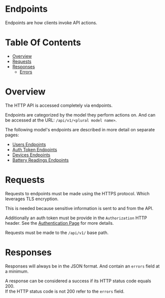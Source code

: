# Endpoints
Endpoints are how clients invoke API actions.

# Table Of Contents
- [Overview](#overview)
- [Requests](#requests)
- [Responses](#responses)
	- [Errors](#errors)

# Overview
The HTTP API is accessed completely via endpoints.  

Endpoints are categorized by the model they perform actions on. And can be 
accessed at the URL: `/api/v1/<plural model name>`.  

The following model's endpoints are described in more detail on separate pages: 

- [Users Endpoints](/server/docs/endpoints/Users.md)
- [Auth Token Endpoints](/server/docs/endpoints/Auth-Tokens.md)
- [Devices Endpoints](/server/docs/endpoints/Devices.md)
- [Battery Readings Endpoints](/server/docs/endpoints/Battery-Readings.md)  

# Requests
Requests to endpoints must be made using the HTTPS protocol. Which leverages 
TLS encryption.  

This is needed because sensitive information is sent to and from the API.  

Additionally an auth token must be provide in the `Authorization` HTTP header. 
See the [Authentication Page](/server/docs/Authentication.md#providing-auth-tokens) 
for more details.  

Requests must be made to the `/api/v1/` base path. 

# Responses
Responses will always be in the JSON format. And contain an `errors` field at 
a minimum.  

A response can be considered a success if its HTTP status code equals 200.  
If the HTTP status code is not 200 refer to the `errors` field.  
